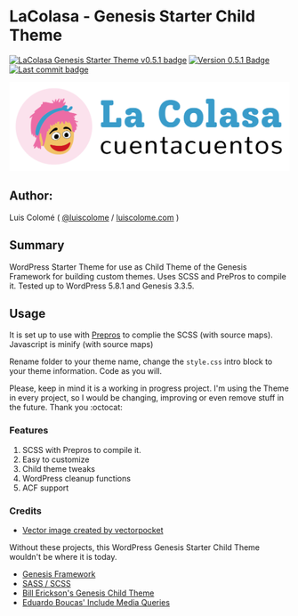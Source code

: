# LaColasa - Genesis Starter Child Theme

[![LaColasa Genesis Starter Theme v0.5.1 badge][changelog-badge]][changelog] [![Version 0.5.1 Badge][version-badge]][changelog] [![Last commit badge][last-commit]][last-commit-link]

![LaColasa Screenshot](/images/logo.png)

## Author:

Luis Colomé ( [@luiscolome](https://twitter.com/luiscolome) / [luiscolome.com](https://luiscolome.com) )

## Summary

WordPress Starter Theme for use as Child Theme of the Genesis Framework for building custom themes. Uses SCSS and PrePros to compile it. Tested up to WordPress 5.8.1 and Genesis 3.3.5.

## Usage

It is set up to use with [Prepros](https://prepros.io/) to complie the SCSS (with source maps). Javascript is minify (with source maps)

Rename folder to your theme name, change the `style.css` intro block to your theme information. Code as you will.

Please, keep in mind it is a working in progress project. I'm using the Theme in every project, so I would be changing, improving or even remove stuff in the future. Thank you :octocat:

### Features

1. SCSS with Prepros to compile it.
2. Easy to customize
3. Child theme tweaks
4. WordPress cleanup functions
5. ACF support

### Credits

-   [Vector image created by vectorpocket](https://www.freepik.es/vectorpocket)

Without these projects, this WordPress Genesis Starter Child Theme wouldn't be where it is today.

-   [Genesis Framework](http://my.studiopress.com/themes/genesis/)
-   [SASS / SCSS](http://sass-lang.com/)
-   [Bill Erickson's Genesis Child Theme](https://github.com/billerickson/BE-Genesis-Child)
-   [Eduardo Boucas' Include Media Queries](https://eduardoboucas.github.io/include-media/)

[changelog]: ./CHANGELOG.md
[changelog-badge]: https://img.shields.io/badge/Changelog-La%20Colasa%20Genesis%20Starter%20Theme%20v0.5.1-orange
[version-badge]: https://img.shields.io/badge/version-0.5.1-informational.svg
[last-commit]: https://img.shields.io/github/last-commit/luiscolome/lacolasa/develop?color=yellow&logoColor=red
[last-commit-link]: https://github.com/LuisColome/lacolasa/commit/develop
